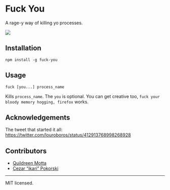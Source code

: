 Fuck You
========

A rage-y way of killing yo processes.

![](https://raw.github.com/robotlolita/fuck-you/master/example.gif)


## Installation

    npm install -g fuck-you


## Usage

    fuck [you...] process_name

Kills `process_name`. The `you` is optional. You can get creative too, `fuck
your bloody memory hogging, firefox` works.


## Acknowledgements

The tweet that started it all:
https://twitter.com/louroboros/status/412913768998268928


## Contributors

  - [Quildreen Motta](http://github.com/robotlolita)
  - [Cezar “ikari” Pokorski](http://github.com/ikari-pl)

- - -
MIT licensed.
